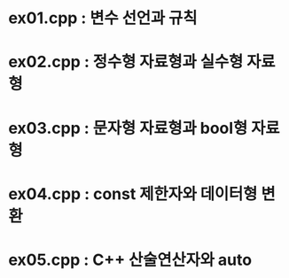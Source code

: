 # ex01.cpp : 변수 선언과 규칙
# ex02.cpp : 정수형 자료형과 실수형 자료형
# ex03.cpp : 문자형 자료형과 bool형 자료형
# ex04.cpp : const 제한자와 데이터형 변환
# ex05.cpp : C++ 산술연산자와 auto
